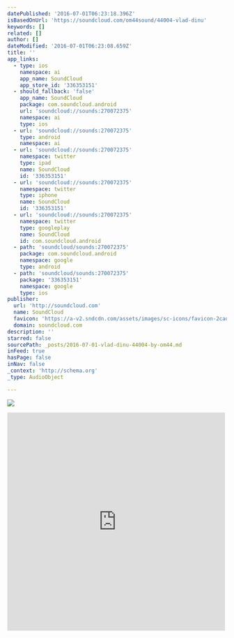 ```yaml
---
datePublished: '2016-07-01T06:23:18.396Z'
isBasedOnUrl: 'https://soundcloud.com/om44sound/44004-vlad-dinu'
keywords: []
related: []
author: []
dateModified: '2016-07-01T06:23:08.659Z'
title: ''
app_links:
  - type: ios
    namespace: ai
    app_name: SoundCloud
    app_store_id: '336353151'
  - should_fallback: 'false'
    app_name: SoundCloud
    package: com.soundcloud.android
    url: 'soundcloud://sounds:270072375'
    namespace: ai
    type: ios
  - url: 'soundcloud://sounds:270072375'
    type: android
    namespace: ai
  - url: 'soundcloud://sounds:270072375'
    namespace: twitter
    type: ipad
    name: SoundCloud
    id: '336353151'
  - url: 'soundcloud://sounds:270072375'
    namespace: twitter
    type: iphone
    name: SoundCloud
    id: '336353151'
  - url: 'soundcloud://sounds:270072375'
    namespace: twitter
    type: googleplay
    name: SoundCloud
    id: com.soundcloud.android
  - path: 'soundcloud/sounds:270072375'
    package: com.soundcloud.android
    namespace: google
    type: android
  - path: 'soundcloud/sounds:270072375'
    package: '336353151'
    namespace: google
    type: ios
publisher:
  url: 'http://soundcloud.com'
  name: SoundCloud
  favicon: 'https://a-v2.sndcdn.com/assets/images/sc-icons/favicon-2cadd14b.ico'
  domain: soundcloud.com
description: ''
starred: false
sourcePath: _posts/2016-07-01-vlad-dinu-44004-by-om44.md
inFeed: true
hasPage: false
inNav: false
_context: 'http://schema.org'
_type: AudioObject

---
```

![](https://the-grid-user-content.s3-us-west-2.amazonaws.com/874bab47-a2d6-4b0f-bc2d-d29e8564f531.jpg)

<iframe src="https://cdn.embedly.com/widgets/media.html?src=https%3A%2F%2Fw.soundcloud.com%2Fplayer%2F%3Fvisual%3Dtrue%26url%3Dhttp%253A%252F%252Fapi.soundcloud.com%252Ftracks%252F270072375%26show_artwork%3Dtrue&amp;url=https%3A%2F%2Fsoundcloud.com%2Fom44sound%2F44004-vlad-dinu&amp;image=http%3A%2F%2Fi1.sndcdn.com%2Fartworks-000168306818-uhl6bt-t500x500.jpg&amp;key=b7d04c9b404c499eba89ee7072e1c4f7&amp;type=text%2Fhtml&amp;schema=soundcloud" width="500" height="500" scrolling="no" frameborder="0" allowfullscreen="" style=""></iframe>